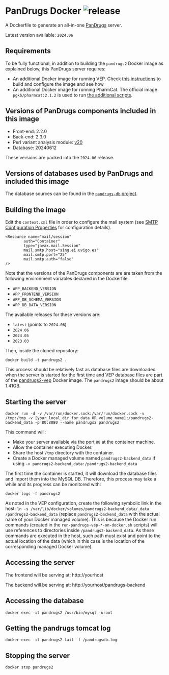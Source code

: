 # PanDrugs Docker ![release](https://img.shields.io/badge/latest-2024.06-green)

A Dockerfile to generate an all-in-one [PanDrugs](pandrugs.org) server. 

Latest version available: `2024.06`

## Requirements

To be fully functional, in addition to building the `pandrugs2` Docker image as explained below, this PanDrugs server requires:

- An additional Docker image for running VEP. Check [this instructions](vep/README.md) to build and configure the image and see how
- An additional Docker image for running PharmCat. The official image `pgkb/pharmcat:2.1.2` is used to run [the additional scripts](pandrugs-additional-scripts/README.md).

## Versions of PanDrugs components included in this image

* Front-end: 2.2.0
* Back-end: 2.3.0
* Perl variant analysis module: [v20](https://github.com/cnio-bu/pandrugs-db)
* Database: 20240612

These versions are packed into the `2024.06` release.

## Versions of databases used by PanDrugs and included this image

The database sources can be found in the [`pandrugs-db` project](https://github.com/cnio-bu/pandrugs-db).

## Building the image

Edit the `context.xml` file in order to configure the mail system (see [SMTP Configuration Properties](http://connector.sourceforge.net/doc-files/Properties.html) for configuration details).

```
<Resource name="mail/session"
        auth="Container"
        type="javax.mail.Session"
        mail.smtp.host="sing.ei.uvigo.es"
        mail.smtp.port="25"
        mail.smtp.auth="false"
/>
```

Note that the versions of the PanDrugs components are  are taken from the following environment variables declared in the Dockerfile:
- `APP_BACKEND_VERSION`
- `APP_FRONTEND_VERSION`
- `APP_DB_SCHEMA_VERSION`
- `APP_DB_DATA_VERSION`

The available releases for these versions are:
- `latest` (points to `2024.06`)
- `2024.06`
- `2024.05`
- `2023.03`

Then, inside the cloned repository:

```
docker build -t pandrugs2 .
```

This process should be relatively fast as database files are downloaded when the server is started for the first time and VEP database files are part of the [pandrugs2-vep](vep/README.md) Docker image. The `pandrugs2` image should be about 1.41GB.

## Starting the server

```
docker run -d -v /var/run/docker.sock:/var/run/docker.sock -v /tmp:/tmp -v [your_local_dir_for_data OR volume_name]:/pandrugs2-backend_data -p 80:8080 --name pandrugs2 pandrugs2
```

This command will:
- Make your server available via the port `80` at the container machine.
- Allow the container executing Docker.
- Share the host `/tmp` directory with the container.
- Create a Docker managed volume named `pandrugs2-backend_data` if using `-v pandrugs2-backend_data:/pandrugs2-backend_data`

The first time the container is started, it will download the database files and import them into the MySQL DB. Therefore, this process may take a while and its progress can be monitored with:

```
docker logs -f pandrugs2
```

As noted in the VEP configuration, create the following symbolic link in the host: `ln -s /var/lib/docker/volumes/pandrugs2-backend_data/_data /pandrugs2-backend_data` (replace `pandrugs2-backend_data` with the actual name of your Docker managed volume). This is because the Docker run commands (created in the `run-pandrugs-vep-*-on-docker.sh` scripts) will use references to directories inside `/pandrugs2-backend_data`. As these commands are executed in the host, such path must exist and point to the actual location of the data (which in this case is the location of the corresponding managed Docker volume).

## Accessing the server

The frontend will be serving at: http://yourhost

The backend will be serving at: http://yourhost/pandrugs-backend

## Accessing the database

```
docker exec -it pandrugs2 /usr/bin/mysql -uroot
```

## Getting the pandrugs tomcat log

```
docker exec -it pandrugs2 tail -f /pandrugsdb.log
```

## Stopping the server

```
docker stop pandrugs2
```
